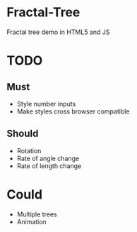 # Fractal-Tree

Fractal tree demo in HTML5 and JS

# TODO

## Must

- Style number inputs
- Make styles cross browser compatible

## Should

- Rotation
- Rate of angle change
- Rate of length change 

# Could

- Multiple trees
- Animation
